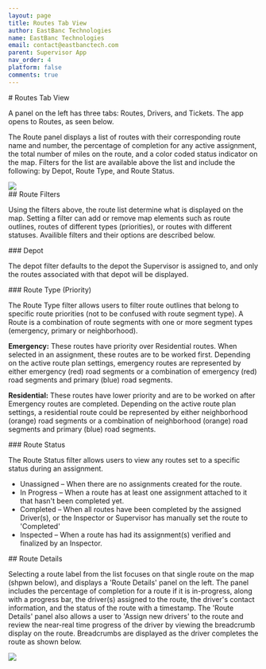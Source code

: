```yaml
---
layout: page
title: Routes Tab View
author: EastBanc Technologies
name: EastBanc Technologies
email: contact@eastbanctech.com
parent: Supervisor App
nav_order: 4
platform: false
comments: true
---
```

<section id="Routes-Tab-View" markdown="1">
# Routes Tab View

A panel on the left has three tabs: Routes, Drivers, and Tickets. The app opens to Routes, as seen below.

The Route panel displays a list of routes with their corresponding route name and number, the percentage of completion for any active assignment, the total number of miles on the route, and a color coded status indicator on the map. Filters for the list are available above the list and include the following: by Depot, Route Type, and Route Status.  

<img src="images/supervisor/sa-routes-tab-view/routes-tab.png" class="android width-xl" data-lightbox="1" />

<section id="Route-Filters" markdown="1">
## Route Filters

Using the filters above, the route list determine what is displayed on the map. Setting a filter can add or remove map elements such as route outlines, routes of different types (priorities), or routes with different statuses. Availible filters and their options are described below.

<section id="Depot" markdown="1">
### Depot

The depot filter defaults to the depot the Supervisor is assigned to, and only the routes associated with that depot will be displayed. 
</section>

<section id="Route-Type-Priority" markdown="1">
### Route Type (Priority)

The Route Type filter allows users to filter route outlines that belong to specific route priorities (not to be confused with route segment type). A Route is a combination of route segments with one or more segment types (emergency, primary or neighborhood).

**Emergency:** These routes have priority over Residential routes. When selected in an assignment, these routes are to be worked first. Depending on the active route plan settings, emergency routes are represented by either emergency (red) road segments or a combination of emergency (red) road segments and primary (blue) road segments.

**Residential:** These routes have lower priority and are to be worked on after Emergency routes are completed. Depending on the active route plan settings, a residential route could be represented by either neighborhood (orange) road segments or a combination of neighborhood (orange) road segments and primary (blue) road segments.
</section>

<section id="Route-Status" markdown="1">
### Route Status

The Route Status filter allows users to view any routes set to a specific status during an assignment.

* Unassigned – When there are no assignments created for the route.
* In Progress – When a route has at least one assignment attached to it that hasn't been completed yet.
* Completed – When all routes have been completed by the assigned Driver(s), or the Inspector or Supervisor has manually set the route to 'Completed' 
* Inspected – When a route has had its assignment(s) verified and finalized by an Inspector.
</section>
</section>
<section id="Route-Details" markdown="1">
## Route Details

Selecting a route label from the list focuses on that single route on the map (shpwn below), and displays a 'Route Details' panel on the left. The panel includes the percentage of completion for a route if it is in-progress, along with a progress bar, the driver(s) assigned to the route, the driver's contact information, and the status of the route with a timestamp. The 'Route Details' panel also allows a user to 'Assign new drivers' to the route and review the near-real time progress of the driver by viewing the breadcrumb display on the route. Breadcrumbs are displayed as the driver completes the route as shown below. 

<img src="images/supervisor/sa-routes-tab-view/routes-details.png" class="ios width-xl" data-lightbox="4" />

</section>
</section>
